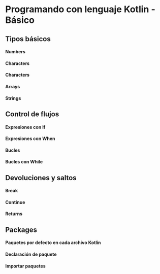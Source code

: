 # Programando con lenguaje Kotlin - Básico

## Tipos básicos

#### Numbers

#### Characters

#### Characters

#### Arrays

#### Strings


## Control de flujos

#### Expresiones con If

#### Expresiones con When

#### Bucles

#### Bucles con While


## Devoluciones y saltos

#### Break

#### Continue

#### Returns


## Packages

#### Paquetes por defecto en cada archivo Kotlin

#### Declaración de paquete

#### Importar paquetes